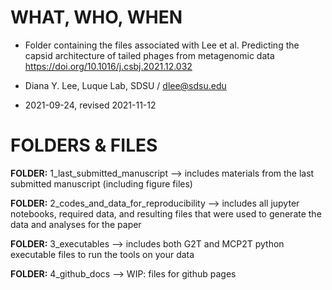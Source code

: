 # WHAT, WHO, WHEN

- Folder containing the files associated with Lee et al. Predicting the capsid architecture of tailed phages from metagenomic data https://doi.org/10.1016/j.csbj.2021.12.032

- Diana Y. Lee, Luque Lab, SDSU / dlee@sdsu.edu
- 2021-09-24, revised 2021-11-12


# FOLDERS & FILES

**FOLDER:** 1_last_submitted_manuscript
--> includes materials from the last submitted manuscript (including figure files)

**FOLDER:** 2_codes_and_data_for_reproducibility
--> includes all jupyter notebooks, required data, and resulting files that were used to generate the data and analyses for the paper 

**FOLDER:** 3_executables
--> includes both G2T and MCP2T python executable files to run the tools on your data

**FOLDER:** 4_github_docs
--> WIP: files for github pages
